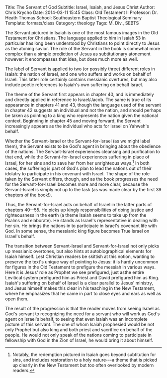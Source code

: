 Title: The Servant of God
Subtitle: Israel, Isaiah, and Jesus Christ
Author: Chris Krycho
Date: 2014-03-11 15:45
Class: Old Testament II
Professor: Dr. Heath Thomas
School: Southeastern Baptist Theological Seminary
Template: formats/class
Category: theology
Tags: M. Div., SEBTS

The Servant pictured in Isaiah is one of the most famous images in the Old
Testament for Christians. The language applied to him in Isaiah 53 in particular
has long been understood by Christians to point directly to Jesus as the atoning
savior. The role of the Servant in the book is somewhat more complex than a
simple prediction of Jesus as subtitutionary atonement however: it encompasses
that idea, but does much more as well.

The label of Servant is applied to two (or possibly three) different roles in
Isaiah: the nation of Israel, and one who suffers and works on behalf of Israel.
This latter role certainly contains messianic overtures, but may also include
poetic references to Isaiah's own suffering on behalf Israel.

The theme of the Servant first appears in chapter 40, and is immediately and
directly applied in reference to Israel/Jacob. The same is true of its
appearance in chapters 41 and 43, though the language used of the servant in
chapter 42 suggests an individual and not the nation, and should perhaps be
taken as pointing to a king who represents the nation given the national
context. Beginning in chapter 45 and moving forward, the Servant increasingly
appears as the individual who acts for Israel on Yahweh's behalf.

Whether the Servant-Israel or the Servant-for-Israel (as we might label them),
the Servant exists to be God's agent in bringing about the obedience of the
nations. The Servant-Israel experiences cleansing and purification to that end,
while the Servant-for-Israel experiences suffering in place of Israel, for her
sins and to save her from her unrighteous ways.[^1] In both cases, the suffering
is part of God's plan to lead the nations out of their idolatry to participate
in his covenant with Israel. The shape of the role taken by the Servant differs,
though, and as the book progresses the need for the Servant-for-Israel becomes
more and more clear, because the Servant-Israel is simply not up to the task (as
was made clear by the first 39 chapters of the book!).

Thus, the Servant-for-Israel acts on behalf of Israel in the latter parts of
chapters 40--55. He picks up kingly responsibilities of doing justice and
righteousness in the earth (a theme Isaiah seems to take up from the Psalms and
elaborate). He stands as Israel's representative in dealing with her sin. He
brings the nations in to participate in Israel's covenant life with God. In some
sense, the messianic king figure becomes True Israel on Israel's behalf.

The transition between Servant-Israel and Servant-for-Israel not only picks up
messianic overtones, but also hints at autobiographical elements for Isaiah
himself. Lest Christian readers be skittish at this notion, wanting to preserve
the text's unique way of pointing to Jesus: it is hardly uncommon for figures in
the Old Testament to prefigure the messiah in various ways. Here it is Jesus'
role as Prophet we see prefigured, just asthe entire Levitical system prefigured
him as Priest and David prefigured him as King. Isaiah's suffering on behalf of
Israel is a clear parallel to Jesus' ministry, and Jesus himself makes this
clear in his teaching in the New Testament, where he emphasizes that he came in
part to close eyes and ears as well as open them.

The result of the progression is that the reader moves from seeing Israel as
God's servant to recognizing the need for a servant who will work as God's agent
on Israel's behalf, to seeing that even Isaiah was an incomplete picture of this
servant. The one of whom Isaiah prophesied would be not only Prophet but also
king and both priest and sacrifice on behalf of the people. He would not only
speak of the nations coming to participate in fellowship with God in the Zion of
Israel, he would bring it about himself.

[^1]: Notably, the redemption pictured in Isaiah goes beyond subtitution for
sins, and includes restoration to a holy nature---a theme that is picked up
clearly in the New Testament but too often overlooked by modern readers.